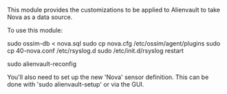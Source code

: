 This module provides the customizations to be applied to Alienvault to take Nova as a data source. 

To use this module:

sudo ossim-db < nova.sql
sudo cp nova.cfg /etc/ossim/agent/plugins
sudo cp 40-nova.conf /etc/rsyslog.d
sudo /etc/init.d/rsyslog restart

sudo alienvault-reconfig


You'll also need to set up the new 'Nova' sensor definition. This can be done with 'sudo alienvault-setup' or via the GUI. 

